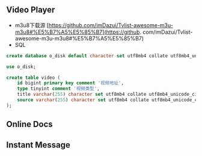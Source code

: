 
## Video Player

- m3u8下载源 [https://github.com/imDazui/Tvlist-awesome-m3u-m3u8#%E5%B7%A5%E5%85%B7](https://github.
com/imDazui/Tvlist-awesome-m3u-m3u8#%E5%B7%A5%E5%85%B7)
- SQL
```sql
create database o_disk default character set utf8mb4 collate utf8mb4_unicode_ci;

use o_disk;

create table video (
    id bigint primary key comment '视频地址',
    type tinyint comment '视频类型',
    title varchar(255) character set utf8mb4 collate utf8mb4_unicode_ci comment '视频标题',
    source varchar(255) character set utf8mb4 collate utf8mb4_unicode_ci comment '资源地址'
);
```

## Online Docs

## Instant Message